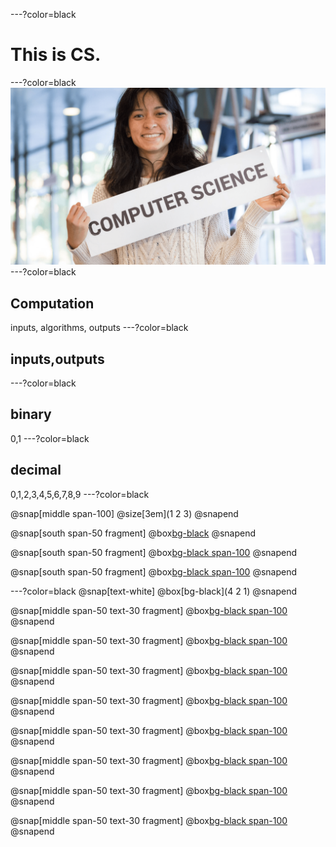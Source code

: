---?color=black
# This is CS.
---?color=black
![](assets/CS_bg.png)
---?color=black
## Computation
inputs, algorithms, outputs
---?color=black
## inputs,outputs
---?color=black
## binary
0,1
---?color=black
## decimal
0,1,2,3,4,5,6,7,8,9
---?color=black

@snap[middle span-100]
@size[3em](1   2   3)
@snapend

@snap[south span-50 fragment]
@box[bg-black](100x1+10x2+1x3)
@snapend

@snap[south span-50 fragment]
@box[bg-black span-100](100+20+3)
@snapend

@snap[south span-50 fragment]
@box[bg-black span-100](123)
@snapend

---?color=black
@snap[text-white]
@box[bg-black](4  2  1)
@snapend

@snap[middle span-50 text-30 fragment]
@box[bg-black span-100](000)
@snapend

@snap[middle span-50 text-30 fragment]
@box[bg-black span-100](001)
@snapend

@snap[middle span-50 text-30 fragment]
@box[bg-black span-100](010)
@snapend

@snap[middle span-50 text-30 fragment]
@box[bg-black span-100](011)
@snapend

@snap[middle span-50 text-30 fragment]
@box[bg-black span-100](100)
@snapend

@snap[middle span-50 text-30 fragment]
@box[bg-black span-100](101)
@snapend

@snap[middle span-50 text-30 fragment]
@box[bg-black span-100](110)
@snapend

@snap[middle span-50 text-30 fragment]
@box[bg-black span-100](111)
@snapend
